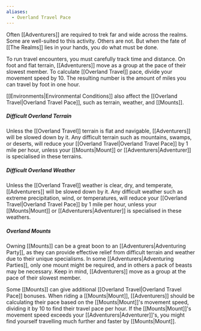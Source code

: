 ```yaml
---
aliases:
  - Overland Travel Pace
---
```

Often [[Adventurers]] are required to trek far and wide across the realms. Some are well-suited to this activity. Others are not. But when the fate of [[The Realms]] lies in your hands, you do what must be done.

To run travel encounters, you must carefully track time and distance. On foot and flat terrain, [[Adventurers]] move as a group at the pace of their slowest member. To calculate [[Overland Travel]] pace, divide your movement speed by 10. The resulting number is the amount of miles you can travel by foot in one hour.

[[Environments|Environmental Conditions]] also affect the [[Overland Travel|Overland Travel Pace]], such as terrain, weather, and [[Mounts]].
##### Difficult Overland Terrain
Unless the [[Overland Travel]] terrain is flat and navigable, [[Adventurers]] will be slowed down by it. Any difficult terrain such as mountains, swamps, or deserts, will reduce your [[Overland Travel|Overland Travel Pace]] by 1 mile per hour, unless your [[Mounts|Mount]] or [[Adventurers|Adventurer]] is specialised in these terrains.
##### Difficult Overland Weather
Unless the [[Overland Travel]] weather is clear, dry, and temperate, [[Adventurers]] will be slowed down by it. Any difficult weather such as extreme precipitation, wind, or temperatures, will reduce your [[Overland Travel|Overland Travel Pace]] by 1 mile per hour, unless your [[Mounts|Mount]] or [[Adventurers|Adventurer]] is specialised in these weathers.
##### Overland Mounts
Owning [[Mounts]] can be a great boon to an [[Adventurers|Adventuring Party]], as they can provide effective relief from difficult terrain and weather due to their unique specialisms. In some [[Adventurers|Adventuring Parties]], only one mount might be required, and in others a pack of beasts may be necessary. Keep in mind, [[Adventurers]] move as a group at the pace of their slowest member.

Some [[Mounts]] can give additional [[Overland Travel|Overland Travel Pace]] bonuses. When riding a [[Mounts|Mount]], [[Adventurers]] should be calculating their pace based on the [[Mounts|Mount]]'s movement speed, dividing it by 10 to find their travel pace per hour. If the [[Mounts|Mount]]'s movement speed exceeds your [[Adventurers|Adventurer]]'s, you might find yourself travelling much further and faster by [[Mounts|Mount]].
